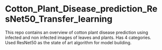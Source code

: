 # Cotton_Plant_Disease_prediction_ResNet50_Transfer_learning
This repo contains an overview of cotton plant disease prediction using infected and non infected images of leaves and plants. Has 4 categories. Used ResNet50 as the state of art algorithm for model building.

